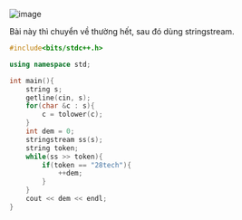 ![image](https://github.com/Llam-a/Practice_Cpp/assets/115911041/d2e4be26-8536-48ef-8613-7194c1960d20)

Bài này thì chuyển về thường hết, sau đó dùng stringstream.

```cpp
#include<bits/stdc++.h>

using namespace std;

int main(){
    string s;
    getline(cin, s);
    for(char &c : s){
        c = tolower(c);
    }
    int dem = 0;
    stringstream ss(s);
    string token;
    while(ss >> token){
        if(token == "28tech"){
            ++dem;
        }
    }
    cout << dem << endl;    
}
```
